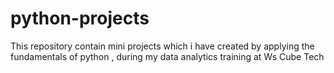 # python-projects
This repository contain  mini projects which i have created by applying the fundamentals of python , during my data analytics training at Ws Cube Tech 
